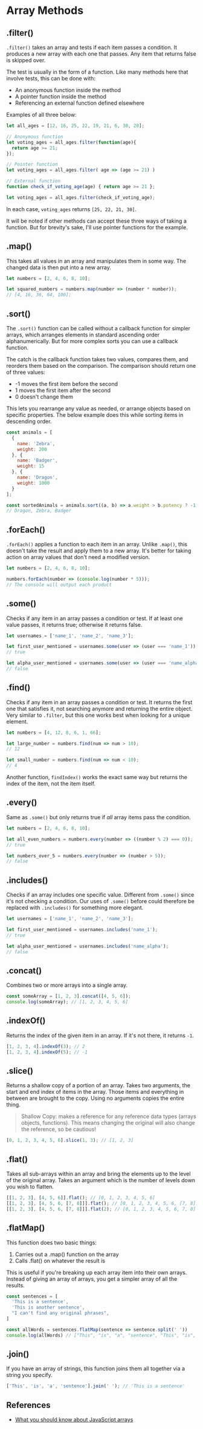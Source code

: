 # Array Methods

## .filter()

`.filter()` takes an array and tests if each item passes a condition. It produces a new array with each one that passes. Any item that returns false is skipped over.

The test is usually in the form of a function. Like many methods here that involve tests, this can be done with:

* An anonymous function inside the method
* A pointer function inside the method
* Referencing an external function defined elsewhere

Examples of all three below:

```javascript
let all_ages = [12, 16, 25, 22, 19, 21, 6, 30, 20];

// Anonymous function
let voting_ages = all_ages.filter(function(age){
  return age >= 21;
});

// Pointer function
let voting_ages = all_ages.filter( age => (age >= 21) )

// External function
function check_if_voting_age(age) { return age >= 21 };

let voting_ages = all_ages.filter(check_if_voting_age);
```

In each case, `voting_ages` returns `[25, 22, 21, 30]`.

It will be noted if other methods can accept these three ways of taking a function. But for brevity's sake, I'll use pointer functions for the example.

## .map()

This takes all values in an array and manipulates them in some way. The changed data is then put into a new array.

```javascript
let numbers = [2, 4, 6, 8, 10];

let squared_numbers = numbers.map(number => (number * number));
// [4, 16, 36, 64, 100];
```

## .sort()

The `.sort()` function can be called without a callback function for simpler arrays, which arranges elements in standard ascending order alphanumerically. But for more complex sorts you can use a callback function.

The catch is the callback function takes two values, compares them, and reorders them based on the comparison. The comparison should return one of three values:

* -1 moves the first item before the second
* 1 moves the first item after the second
* 0 doesn't change them

This lets you rearrange any value as needed, or arrange objects based on specific properties. The below example does this while sorting items in descending order.

```javascript
const animals = [
  {
    name: 'Zebra',
    weight: 200
  }, {
    name: 'Badger',
    weight: 15
  }, {
    name: 'Dragon',
    weight: 1000
  }
];

const sortedAnimals = animals.sort((a, b) => a.weight > b.potency ? -1 : 1);
// Dragon, Zebra, Badger
```

## .forEach()

`.forEach()` applies a function to each item in an array. Unlike `.map()`, this doesn't take the result and apply them to a new array. It's better for taking action on array values that don't need a modified version.

```javascript
let numbers = [2, 4, 6, 8, 10];

numbers.forEach(number => (console.log(number * 5)));
// The console will output each product
```

## .some()

Checks if any item in an array passes a condition or test. If at least one value passes, it returns true; otherwise it returns false.

```javascript
let usernames = ['name_1', 'name_2', 'name_3'];

let first_user_mentioned = usernames.some(user => (user === 'name_1'));
// true

let alpha_user_mentioned = usernames.some(user => (user === 'name_alpha'));
// false
```

## .find()

Checks if any item in an array passes a condition or test. It returns the first one that satisfies it, not searching anymore and returning the entire object. Very similar to `.filter`, but this one works best when looking for a unique element.

```javascript
let numbers = [4, 12, 8, 6, 1, 66];

let large_number = numbers.find(num => num > 10);
// 12

let small_number = numbers.find(num => num < 10);
// 4
```

Another function, `findIndex()` works the exact same way but returns the index of the item, not the item itself.

## .every()

Same as `.some()` but only returns true if _all_ array items pass the condition.

```javascript
let numbers = [2, 4, 6, 8, 10];

let all_even_numbers = numbers.every(number => ((number % 2) === 0));
// true

let numbers_over_5 = numbers.every(number => (number > 5));
// false
```

## .includes()

Checks if an array includes one specific value. Different from `.some()` since it's not checking a condition. Our uses of `.some()` before could therefore be replaced with `.includes()` for something more elegant.

```javascript
let usernames = ['name_1', 'name_2', 'name_3'];

let first_user_mentioned = usernames.includes('name_1');
// true

let alpha_user_mentioned = usernames.includes('name_alpha');
// false
```

## .concat()

Combines two or more arrays into a single array.

```javascript
const someArray = [1, 2, 3].concat([4, 5, 6]);
console.log(someArray); // [1, 2, 3, 4, 5, 6]
```

## .indexOf()

Returns the index of the given item in an array. If it's not there, it returns `-1`.

```javascript
[1, 2, 3, 4].indexOf(3); // 2
[1, 2, 3, 4].indexOf(5); // -1
```

## .slice()

Returns a shallow copy of a portion of an array. Takes two arguments, the start and end index of items in the array. Those items and everything in between are brought to the copy. Using no arguments copies the entire thing.

> Shallow Copy: makes a reference for any reference data types (arrays objects, functions). This means changing the original will also change the reference, so be cautious!

```javascript
[0, 1, 2, 3, 4, 5, 6].slice(1, 3); // [1, 2, 3]
```

## .flat()

Takes all sub-arrays within an array and bring the elements up to the level of the original array. Takes an argument which is the number of levels down you wish to flatten.

```javascript
[[1, 2, 3], [4, 5, 6]].flat(); // [0, 1, 2, 3, 4, 5, 6]
[[1, 2, 3], [4, 5, 6, [7, 8]]].flat(); // [0, 1, 2, 3, 4, 5, 6, [7, 8]]
[[1, 2, 3], [4, 5, 6, [7, 8]]].flat(2); // [0, 1, 2, 3, 4, 5, 6, 7, 8]
```

## .flatMap()

This function does two basic things:

1. Carries out a .map() function on the array
2. Calls .flat() on whatever the result is

This is useful if you're breaking up each array item into their own arrays. Instead of giving an array of arrays, you get a simpler array of all the results.

```javascript
const sentences = [
  'This is a sentence',
  'This is another sentence',
  "I can't find any original phrases",
]

const allWords = sentences.flatMap(sentence => sentence.split(' '))
console.log(allWords) // ["This", "is", "a", "sentence", "This", "is", "another", "sentence", "I", "can't", "find", "any", "original", "phrases"]
```

## .join()

If you have an array of strings, this function joins them all together via a string you specify.

```javascript
['This', 'is', 'a', 'sentence'].join(' '); // 'This is a sentence'
```

## References

* [What you should know about JavaScript arrays](http://pop.frontendweekly.co/B9pths)
